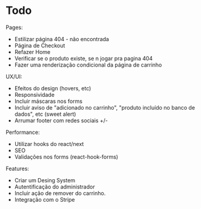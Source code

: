 # Todo

Pages:

- Estilizar página 404 - não encontrada
- Página de Checkout
- Refazer Home
- Verificar se o produto existe, se n jogar pra pagina 404
- Fazer uma renderização condicional da página de carrinho

UX/UI:

- Efeitos do design (hovers, etc)
- Responsividade
- Incluir máscaras nos forms
- Incluir aviso de "adicionado no carrinho", "produto incluído no banco de dados", etc (sweet alert)
- Arrumar footer com redes sociais +/-

Performance:

- Utilizar hooks do react/next
- SEO
- Validações nos forms (react-hook-forms)

Features:

- Criar um Desing System
- Autentificação do administrador
- Incluir ação de remover do carrinho.
- Integração com o Stripe
